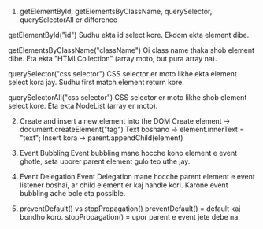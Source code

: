 1. getElementById, getElementsByClassName, querySelector, querySelectorAll er difference

getElementById("id")
Sudhu ekta id select kore.
Ekdom ekta element dibe.

getElementsByClassName("className")
Oi class name thaka shob element dibe.
Eta ekta "HTMLCollection" (array moto, but pura array na).

querySelector("css selector")
CSS selector er moto likhe ekta element select kora jay.
Sudhu first match element return kore.

querySelectorAll("css selector")
CSS selector er moto likhe shob element select kore.
Eta ekta NodeList (array er moto).

2. Create and insert a new element into the DOM
Create element → document.createElement("tag")
Text boshano → element.innerText = "text";
Insert kora → parent.appendChild(element)

3. Event Bubbling
Event bubbling mane hocche kono element e event ghotle,
seta uporer parent element gulo teo uthe jay.

4. Event Delegation
Event Delegation mane hocche parent element e event listener boshai, ar child element er kaj handle kori.
Karone event bubbling ache bole eta possible.

5. preventDefault() vs stopPropagation()
   preventDefault() = default kaj bondho koro.
  stopPropagation() = upor parent e event jete debe na.